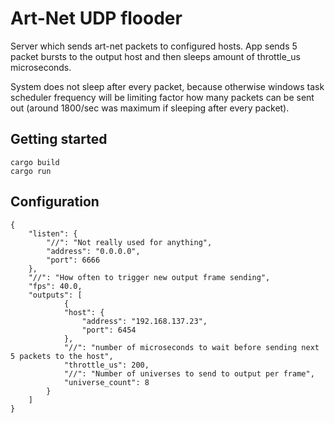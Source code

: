 # Art-Net UDP flooder

Server which sends art-net packets to configured hosts. App sends 5 packet bursts to the output host
and then sleeps amount of throttle_us microseconds.

System does not sleep after every packet, because otherwise windows task scheduler frequency will be limiting
factor how many packets can be sent out (around 1800/sec was maximum if sleeping after every packet).

## Getting started

    cargo build
    cargo run

## Configuration

    {
        "listen": {
            "//": "Not really used for anything",
            "address": "0.0.0.0",
            "port": 6666
        },
        "//": "How often to trigger new output frame sending",
        "fps": 40.0,
        "outputs": [
                {
                "host": {
                    "address": "192.168.137.23",
                    "port": 6454
                },
                "//": "number of microseconds to wait before sending next 5 packets to the host",
                "throttle_us": 200,
                "//": "Number of universes to send to output per frame",
                "universe_count": 8
            }
        ]
    }
